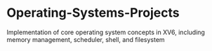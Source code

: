# Operating-Systems-Projects
Implementation of core operating system concepts in XV6, including memory management, scheduler, shell, and filesystem

